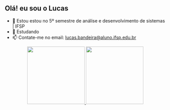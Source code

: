 ## Olá! eu sou o Lucas

- 🔭 Estou estou no 5º semestre de análise e desenvolvimento de sistemas | IFSP 
- 🌱 Estudando 
- 📫 Contate-me no email: lucas.bandeira@aluno.ifsp.edu.br

<div align="center">
  <a href="https://github.com/llucasbandeira">
  <img height="180em" src="https://github-readme-stats.vercel.app/api?username=llucasbandeira&show_icons=true&theme=radical&include_all_commits=true&count_private=true"/>
  <img height="180em" src="https://github-readme-stats.vercel.app/api/top-langs/?username=llucasbandeira&layout=compact&langs_count=7&theme=dark"/>
</div>
